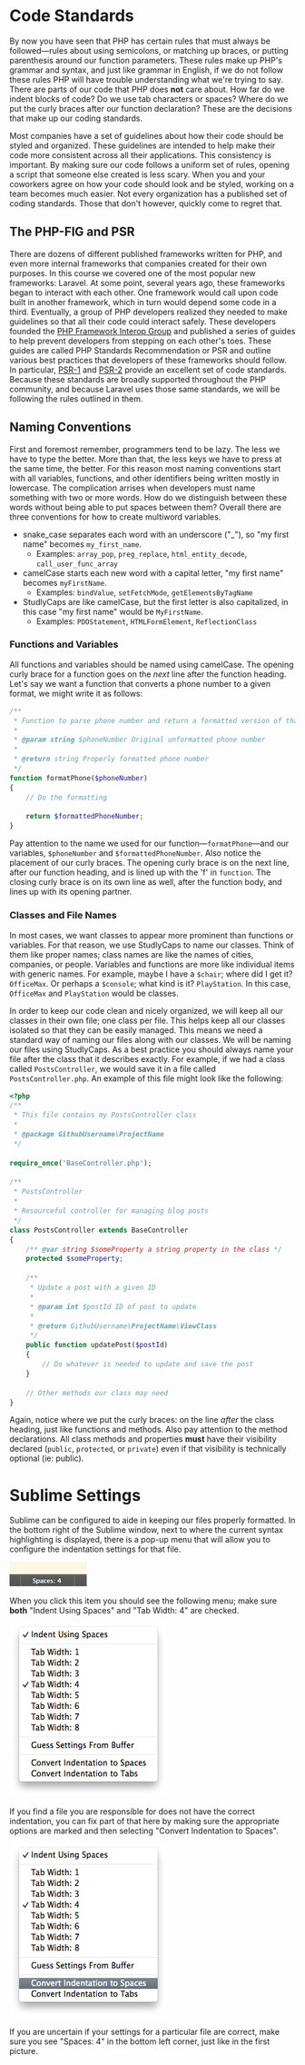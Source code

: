# Code Standards

By now you have seen that PHP has certain rules that must always be followed&mdash;rules about using semicolons, or matching up braces, or putting parenthesis around our function parameters. These rules make up PHP's grammar and syntax, and just like grammar in English, if we do not follow these rules PHP will have trouble understanding what we're trying to say. There are parts of our code that PHP does **not** care about. How far do we indent blocks of code? Do we use tab characters or spaces? Where do we put the curly braces after our function declaration? These are the decisions that make up our coding standards.

Most companies have a set of guidelines about how their code should be styled and organized. These guidelines are intended to help make their code more consistent across all their applications. This consistency is important. By making sure our code follows a uniform set of rules, opening a script that someone else created is less scary. When you and your coworkers agree on how your code should look and be styled, working on a team becomes much easier. Not every organization has a published set of coding standards. Those that don't however, quickly come to regret that.

## The PHP-FIG and PSR

There are dozens of different published frameworks written for PHP, and even more internal frameworks that companies created for their own purposes. In this course we covered one of the most popular new frameworks: Laravel. At some point, several years ago, these frameworks began to interact with each other. One framework would call upon code built in another framework, which in turn would depend some code in a third. Eventually, a group of PHP developers realized they needed to make guidelines so that all their code could interact safely. These developers founded the [PHP Framework Interop Group](http://www.php-fig.org) and published a series of guides to help prevent developers from stepping on each other's toes. These guides are called PHP Standards Recommendation or PSR and outline various best practices that developers of these frameworks should follow. In particular, [PSR-1](http://www.php-fig.org/psr/psr-1/) and [PSR-2](http://www.php-fig.org/psr/psr-2/) provide an excellent set of code standards. Because these standards are broadly supported throughout the PHP community, and because Laravel uses those same standards, we will be following the rules outlined in them.

## Naming Conventions

First and foremost remember, programmers tend to be lazy. The less we have to type the better. More than that, the less keys we have to press at the same time, the better. For this reason most naming conventions start with all variables, functions, and other identifiers being written mostly in lowercase. The complication arrises when developers must name something with two or more words. How do we distinguish between these words without being able to put spaces between them? Overall there are three conventions for how to create multiword variables.

- snake\_case separates each word with an underscore ("_"), so "my first name" becomes `my_first_name`.
  - Examples: `array_pop`, `preg_replace`, `html_entity_decode`, `call_user_func_array`
- camelCase starts each new word with a capital letter, "my first name" becomes `myFirstName`.
  - Examples: `bindValue`, `setFetchMode`, `getElementsByTagName`
- StudlyCaps are like camelCase, but the first letter is also capitalized, in this case "my first name" would be `MyFirstName`.
  - Examples: `PDOStatement`, `HTMLFormElement`, `ReflectionClass`

### Functions and Variables

All functions and variables should be named using camelCase. The opening curly brace for a function goes on the *next* line after the function heading. Let's say we want a function that converts a phone number to a given format, we might write it as follows:

~~~php
/**
 * Function to parse phone number and return a formatted version of that number
 *
 * @param string $phoneNumber Original unformatted phone number
 *
 * @return string Properly formatted phone number
 */
function formatPhone($phoneNumber)
{
    // Do the formatting

    return $formattedPhoneNumber;
}
~~~

Pay attention to the name we used for our function&mdash;`formatPhone`&mdash;and our variables, `$phoneNumber` and `$formattedPhoneNumber`. Also notice the placement of our curly braces. The opening curly brace is on the next line, after our function heading, and is lined up with the 'f' in `function`. The closing curly brace is on its own line as well, after the function body, and lines up with its opening partner.

### Classes and File Names

In most cases, we want classes to appear more prominent than functions or variables. For that reason, we use StudlyCaps to name our classes. Think of them like proper names; class names are like the names of cities, companies, or people. Variables and functions are more like individual items with generic names. For example, maybe I have a `$chair`; where did I get it? `OfficeMax`. Or perhaps a `$console`; what kind is it? `PlayStation`. In this case, `OfficeMax` and `PlayStation` would be classes.

In order to keep our code clean and nicely organized, we will keep all our classes in their own file; one class per file. This helps keep all our classes isolated so that they can be easily managed. This means we need a standard way of naming our files along with our classes. We will be naming our files using StudlyCaps. As a best practice you should always name your file after the class that it describes exactly. For example, if we had a class called `PostsController`, we would save it in a file called `PostsController.php`. An example of this file might look like the following:

~~~php
<?php
/**
 * This file contains my PostsController class
 *
 * @package GithubUsername\ProjectName
 */

require_once('BaseController.php');

/**
 * PostsController
 *
 * Resourceful controller for managing blog posts
 */
class PostsController extends BaseController
{
    /** @var string $someProperty a string property in the class */
    protected $someProperty;

    /**
     * Update a post with a given ID
     *
     * @param int $postId ID of post to update
     *
     * @return GithubUsername\ProjectName\ViewClass
     */
    public function updatePost($postId)
    {
        // Do whatever is needed to update and save the post
    }

    // Other methods our class may need
}

~~~

Again, notice where we put the curly braces: on the line *after* the class heading, just like functions and methods. Also pay attention to the method declarations. All class methods and properties **must** have their visibility declared (`public`, `protected`, or `private`) even if that visibility is technically optional (ie: public).

# Sublime Settings

Sublime can be configured to aide in keeping our files properly formatted. In the bottom right of the Sublime window, next to where the current syntax highlighting is displayed, there is a pop-up menu that will allow you to configure the indentation settings for that file.

![Sublime Indentation Settings](../img/sublime-indent-menu.png)

When you click this item you should see the following menu; make sure **both** "Indent Using Spaces" and "Tab Width: 4" are checked.

![Sublime Indentation Popup](../img/sublime-indentation-popup.png)

If you find a file you are responsible for does not have the correct indentation, you can fix part of that here by making sure the appropriate options are marked and then selecting "Convert Indentation to Spaces".

![Replace tabs with Sublime](../img/sublime-fix-indentation.png)

If you are uncertain if your settings for a particular file are correct, make sure you see "Spaces: 4" in the bottom left corner, just like in the first picture.

